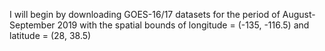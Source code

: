 I will begin by downloading GOES-16/17 datasets for the period of August-September 2019 with the spatial bounds of longitude = (-135, -116.5) and latitude = (28, 38.5)